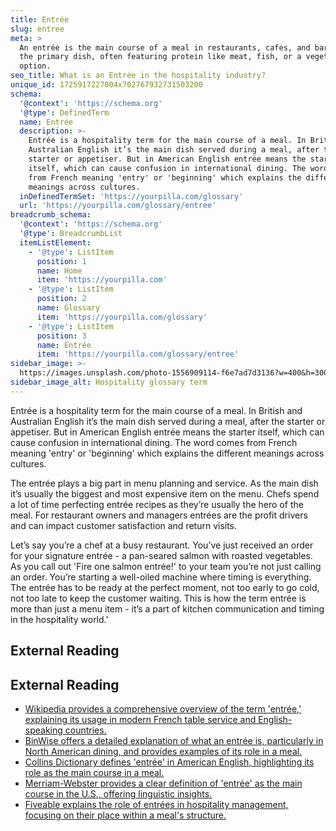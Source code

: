 ```yaml
---
title: Entrée
slug: entree
meta: >
  An entrée is the main course of a meal in restaurants, cafes, and bars. It is
  the primary dish, often featuring protein like meat, fish, or a vegetarian
  option.
seo_title: What is an Entrée in the hospitality industry?
unique_id: 1725917227004x702767932731503200
schema:
  '@context': 'https://schema.org'
  '@type': DefinedTerm
  name: Entrée
  description: >-
    Entrée is a hospitality term for the main course of a meal. In British and
    Australian English it’s the main dish served during a meal, after the
    starter or appetiser. But in American English entrée means the starter
    itself, which can cause confusion in international dining. The word comes
    from French meaning 'entry' or 'beginning' which explains the different
    meanings across cultures.
  inDefinedTermSet: 'https://yourpilla.com/glossary'
  url: 'https://yourpilla.com/glossary/entree'
breadcrumb_schema:
  '@context': 'https://schema.org'
  '@type': BreadcrumbList
  itemListElement:
    - '@type': ListItem
      position: 1
      name: Home
      item: 'https://yourpilla.com'
    - '@type': ListItem
      position: 2
      name: Glossary
      item: 'https://yourpilla.com/glossary'
    - '@type': ListItem
      position: 3
      name: Entrée
      item: 'https://yourpilla.com/glossary/entree'
sidebar_image: >-
  https://images.unsplash.com/photo-1556909114-f6e7ad7d3136?w=400&h=300&fit=crop&auto=format
sidebar_image_alt: Hospitality glossary term
---
```


Entrée is a hospitality term for the main course of a meal. In British and Australian English it’s the main dish served during a meal, after the starter or appetiser. But in American English entrée means the starter itself, which can cause confusion in international dining. The word comes from French meaning 'entry' or 'beginning' which explains the different meanings across cultures.

The entrée plays a big part in menu planning and service. As the main dish it’s usually the biggest and most expensive item on the menu. Chefs spend a lot of time perfecting entrée recipes as they’re usually the hero of the meal. For restaurant owners and managers entrées are the profit drivers and can impact customer satisfaction and return visits.

Let’s say you’re a chef at a busy restaurant. You’ve just received an order for your signature entrée - a pan-seared salmon with roasted vegetables. As you call out 'Fire one salmon entrée!' to your team you’re not just calling an order. You’re starting a well-oiled machine where timing is everything. The entrée has to be ready at the perfect moment, not too early to go cold, not too late to keep the customer waiting. This is how the term entrée is more than just a menu item - it’s a part of kitchen communication and timing in the hospitality world.'

## External Reading



## External Reading

*   [Wikipedia provides a comprehensive overview of the term 'entrée,' explaining its usage in modern French table service and English-speaking countries.](https://en.wikipedia.org/wiki/Entr%C3%A9e)
*   [BinWise offers a detailed explanation of what an entrée is, particularly in North American dining, and provides examples of its role in a meal.](https://home.binwise.com/blog/what-is-an-entree-definition-and-examples)
*   [Collins Dictionary defines 'entrée' in American English, highlighting its role as the main course in a meal.](https://www.collinsdictionary.com/us/dictionary/english/entree)
*   [Merriam-Webster provides a clear definition of 'entrée' as the main course in the U.S., offering linguistic insights.](https://www.merriam-webster.com/dictionary/entr%C3%A9e)
*   [Fiveable explains the role of entrées in hospitality management, focusing on their place within a meal's structure.](https://fiveable.me/key-terms/hospitality-management/entrees)

